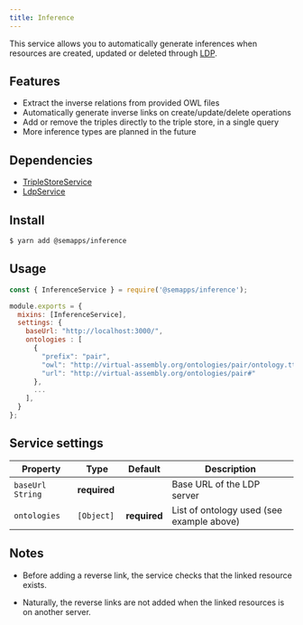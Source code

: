 ```yaml
---
title: Inference
---
```


This service allows you to automatically generate inferences when resources are created, updated or deleted through [LDP](ldp/index.md).

## Features

- Extract the inverse relations from provided OWL files
- Automatically generate inverse links on create/update/delete operations
- Add or remove the triples directly to the triple store, in a single query
- More inference types are planned in the future

## Dependencies
- [TripleStoreService](triplestore/index.md)
- [LdpService](ldp/index.md)

## Install

```bash
$ yarn add @semapps/inference
```

## Usage

```js
const { InferenceService } = require('@semapps/inference');

module.exports = {
  mixins: [InferenceService],
  settings: {
    baseUrl: "http://localhost:3000/",
    ontologies : [
      {
        "prefix": "pair",
        "owl": "http://virtual-assembly.org/ontologies/pair/ontology.ttl",
        "url": "http://virtual-assembly.org/ontologies/pair#"
      },
      ...
    ],
  }
};
```

## Service settings

| Property           | Type         | Default      | Description                               |
|--------------------|--------------|--------------|-------------------------------------------|
| `baseUrl` `String` | **required** |              | Base URL of the LDP server                |
| `ontologies`       | `[Object] `  | **required** | List of ontology used (see example above) |

## Notes

- Before adding a reverse link, the service checks that the linked resource exists.

- Naturally, the reverse links are not added when the linked resources is on another server.
